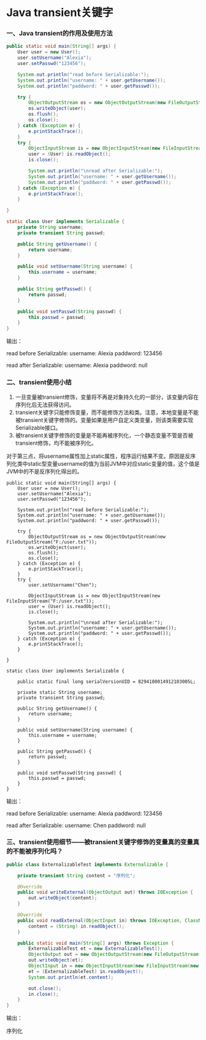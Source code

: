 # Java transient关键字

### 一、Java transient的作用及使用方法

```java
public static void main(String[] args) {
    User user = new User();
    user.setUsername("Alexia");
    user.setPasswd("123456");

    System.out.println("read before Serializable:");
    System.out.println("username: " + user.getUsername());
    System.out.println("paddword: " + user.getPasswd());

    try {
        ObjectOutputStream os = new ObjectOutputStream(new FileOutputStream("F:/user.txt"));
        os.writeObject(user);
        os.flush();
        os.close();
    } catch (Exception e) {
        e.printStackTrace();
    }
    try {
        ObjectInputStream is = new ObjectInputStream(new FileInputStream("F:/user.txt"));
        user = (User) is.readObject();
        is.close();

        System.out.println("\nread after Serializable:");
        System.out.println("username: " + user.getUsername());
        System.out.println("paddword: " + user.getPasswd());
    } catch (Exception e) {
        e.printStackTrace();
    }

}

static class User implements Serializable {
    private String username;
    private transient String passwd;

    public String getUsername() {
        return username;
    }

    public void setUsername(String username) {
        this.username = username;
    }

    public String getPasswd() {
        return passwd;
    }

    public void setPasswd(String passwd) {
        this.passwd = passwd;
    }
}
```

输出：

read before Serializable:
username: Alexia
paddword: 123456

read after Serializable:
username: Alexia
paddword: null

### 二、transient使用小结

1. 一旦变量被transient修饰，变量将不再是对象持久化的一部分，该变量内容在序列化后无法获得访问。
2. transient关键字只能修饰变量，而不能修饰方法和类。注意，本地变量是不能被transient关键字修饰的。变量如果是用户自定义类变量，则该类需要实现Serializable接口。
3. 被transient关键字修饰的变量是不能再被序列化，一个静态变量不管是否被transient修饰，均不能被序列化。

对于第三点，将username属性加上static属性，程序运行结果不变。原因是反序列化类中static型变量username的值为当前JVM中对应static变量的值，这个值是JVM中的不是反序列化得出的。

```
public static void main(String[] args) {
    User user = new User();
    user.setUsername("Alexia");
    user.setPasswd("123456");

    System.out.println("read before Serializable:");
    System.out.println("username: " + user.getUsername());
    System.out.println("paddword: " + user.getPasswd());

    try {
        ObjectOutputStream os = new ObjectOutputStream(new FileOutputStream("F:/user.txt"));
        os.writeObject(user);
        os.flush();
        os.close();
    } catch (Exception e) {
        e.printStackTrace();
    }
    try {
        user.setUsername("Chen");

        ObjectInputStream is = new ObjectInputStream(new FileInputStream("F:/user.txt"));
        user = (User) is.readObject();
        is.close();

        System.out.println("\nread after Serializable:");
        System.out.println("username: " + user.getUsername());
        System.out.println("paddword: " + user.getPasswd());
    } catch (Exception e) {
        e.printStackTrace();
    }

}

static class User implements Serializable {

    public static final long serialVersionUID = 8294180014912103005L;

    private static String username;
    private transient String passwd;

    public String getUsername() {
        return username;
    }

    public void setUsername(String username) {
        this.username = username;
    }

    public String getPasswd() {
        return passwd;
    }

    public void setPasswd(String passwd) {
        this.passwd = passwd;
    }
}
```

输出：

read before Serializable:
username: Alexia
paddword: 123456

read after Serializable:
username: Chen
paddword: null

### 三、transient使用细节——被transient关键字修饰的变量真的变量真的不能被序列化吗？

```java
public class ExternalizableTest implements Externalizable {

    private transient String content = "序列化";

    @Override
    public void writeExternal(ObjectOutput out) throws IOException {
        out.writeObject(content);
    }

    @Override
    public void readExternal(ObjectInput in) throws IOException, ClassNotFoundException {
        content = (String) in.readObject();
    }

    public static void main(String[] args) throws Exception {
        ExternalizableTest et = new ExternalizableTest();
        ObjectOutput out = new ObjectOutputStream(new FileOutputStream(new File("test")));
        out.writeObject(et);
        ObjectInput in = new ObjectInputStream(new FileInputStream(new File("test")));
        et = (ExternalizableTest) in.readObject();
        System.out.println(et.content);

        out.close();
        in.close();
    }
}
```

输出：

序列化
